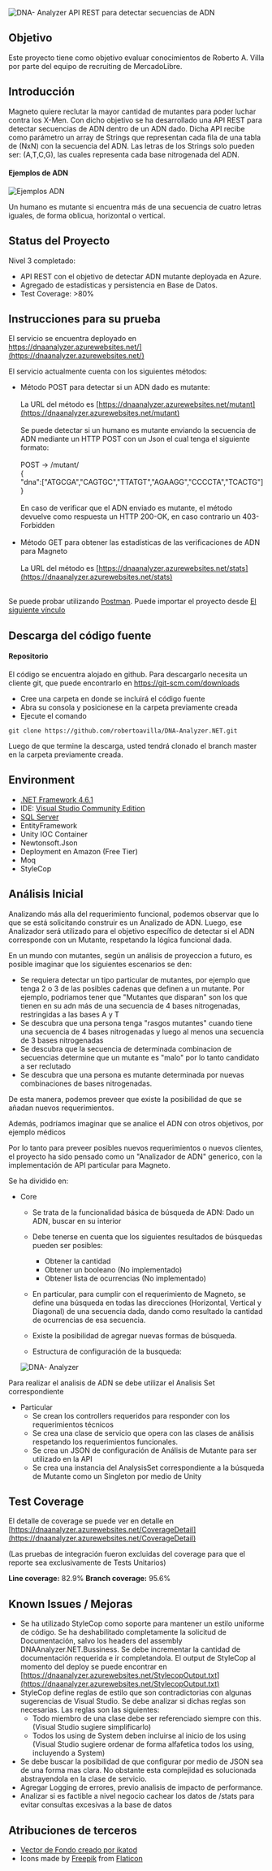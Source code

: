 

![DNA- Analyzer](http://www.andres-villa.com.ar/dna-analyzer.png)
API REST para detectar secuencias de ADN

## Objetivo

Este proyecto tiene como objetivo evaluar conocimientos de Roberto A. Villa por parte del equipo de recruiting de MercadoLibre.

## Introducción

Magneto quiere reclutar la mayor cantidad de mutantes para poder luchar contra los X-Men. Con dicho objetivo se ha desarrollado una API REST para detectar secuencias de ADN dentro de un ADN dado. Dicha API recibe como parámetro un array de Strings que representan cada fila de una tabla de (NxN) con la secuencia del ADN. Las letras de los Strings solo pueden ser: (A,T,C,G), las
cuales representa cada base nitrogenada del ADN.

#### Ejemplos de ADN

![Ejemplos ADN](http://www.andres-villa.com.ar/dna-examples.png)

Un humano es mutante si encuentra más de una secuencia de cuatro letras iguales​, de forma oblicua, horizontal o vertical.

## Status del Proyecto

Nivel 3 completado: 
* API REST con el objetivo de detectar ADN mutante deployada en Azure. 
* Agregado de estadísticas y persistencia en Base de Datos. 
* Test Coverage: >80%

## Instrucciones para su prueba

El servicio se encuentra deployado en https://dnaanalyzer.azurewebsites.net/](https://dnaanalyzer.azurewebsites.net/)

El servicio actualmente cuenta con los siguientes métodos:
 
 * Método POST para detectar si un ADN dado es mutante:<br><br>
  La URL del método es [https://dnaanalyzer.azurewebsites.net/mutant](https://dnaanalyzer.azurewebsites.net/mutant)<br><br>
Se puede detectar si un humano es mutante enviando la secuencia de ADN mediante un HTTP POST con un Json el cual tenga el siguiente formato:<br><br>
POST → /mutant/<br />
{<br />
"dna":["ATGCGA","CAGTGC","TTATGT","AGAAGG","CCCCTA","TCACTG"]<br />
}<br><br>
En caso de verificar que el ADN enviado es mutante, el método devuelve como respuesta un HTTP 200-OK, en caso contrario un
403-Forbidden <br><br>
* Método GET para obtener las estadísticas de las verificaciones de ADN para Magneto<br><br>
La URL del método es [https://dnaanalyzer.azurewebsites.net/stats](https://dnaanalyzer.azurewebsites.net/stats)<br><br>

Se puede probar utilizando [Postman](https://www.getpostman.com/). Puede importar el proyecto desde [El siguiente vínculo](https://www.getpostman.com/collections/717c334070e97e8dbbf9)

## Descarga del código fuente
   
  
   #### Repositorio
   
   El código se encuentra alojado en github. Para descargarlo necesita un cliente git, que puede encontrarlo en https://git-scm.com/downloads
   
   * Cree una carpeta en donde se incluirá el código fuente<br>
   * Abra su consola y posicionese en la carpeta previamente creada<br>
   * Ejecute el comando<br>
   
    git clone https://github.com/robertoavilla/DNA-Analyzer.NET.git
   
   Luego de que termine la descarga, usted tendrá clonado el branch master en la carpeta previamente creada.

## Environment

* [.NET Framework 4.6.1](https://www.microsoft.com/en-us/download/details.aspx?id=49981)
* IDE: [Visual Studio Community Edition](https://visualstudio.microsoft.com/)
* [SQL Server](https://www.microsoft.com/en-us/sql-server/sql-server-editions-express)
* EntityFramework
* Unity IOC Container
* Newtonsoft.Json
* Deployment en Amazon (Free Tier)
* Moq
* StyleCop

## Análisis Inicial

Analizando más alla del requerimiento funcional, podemos observar que lo que se está solicitando construir es un Analizado de ADN. Luego, ese Analizador será utilizado para el objetivo específico de detectar si el ADN corresponde con un Mutante, respetando la lógica funcional dada.

En un mundo con mutantes, según un análisis de proyeccion a futuro, es posible imaginar que los siguientes escenarios se den:

* Se requiera detectar un tipo particular de mutantes, por ejemplo que tenga 2 o 3 de las posibles cadenas que definen a un mutante. Por ejemplo, podriamos tener que "Mutantes que disparan" son los que tienen en su adn más de una secuencia de 4 bases nitrogenadas, restringidas a las bases A y T
* Se descubra que una persona tenga "rasgos mutantes" cuando tiene una secuencia de 4 bases nitrogenadas y luego al menos una secuencia de 3 bases nitrogenadas
* Se descubra que la secuencia de determinada combinacion de secuencias determine que un mutante es "malo" por lo tanto candidato a ser reclutado
* Se descubra que una persona es mutante determinada por nuevas combinaciones de bases nitrogenadas.

De esta manera, podemos preveer que existe la posibilidad de que se añadan nuevos requerimientos.

Además, podríamos imaginar que se analice el ADN con otros objetivos, por ejemplo médicos

Por lo tanto para preveer posibles nuevos requerimientos o nuevos clientes, el proyecto ha sido pensado como un "Analizador de ADN" generico, con la implementación de API particular para Magneto.

Se ha dividido en:

* Core
	* Se trata de la funcionalidad básica de búsqueda de ADN: Dado un ADN, buscar en su interior

 	* Debe tenerse en cuenta que los siguientes resultados de búsquedas pueden ser posibles:<br>
 		* Obtener la cantidad<br>
 		* Obtener un booleano (No implementado)<br>
 		* Obtener lista de ocurrencias (No implementado)<br>

	* En particular, para cumplir con el requerimiento de Magneto, se define una búsqueda en todas las direcciones (Horizontal, Vertical y Diagonal) de una secuencia dada, dando como resultado la cantidad de ocurrencias de esa secuencia.

	* Existe la posibilidad de agregar nuevas formas de búsqueda.
	* Estructura de configuración de la busqueda:

	![DNA- Analyzer](http://www.andres-villa.com.ar/Structure.png)
	
Para realizar el analisis de ADN se debe utilizar el Analisis Set correspondiente 
* Particular
	* Se crean los controllers requeridos para responder con los requerimientos técnicos
	* Se crea una clase de servicio que opera con las clases de análisis respetando los requerimientos funcionales.
	* Se crea un JSON de configuración de Análisis de Mutante para ser utilizado en la API
	* Se crea una instancia del AnalysisSet correspondiente a la búsqueda de Mutante como un Singleton por medio de Unity
## Test Coverage

El detalle de coverage se puede ver en detalle en [https://dnaanalyzer.azurewebsites.net/CoverageDetail](https://dnaanalyzer.azurewebsites.net/CoverageDetail)

(Las pruebas de integración fueron excluidas del coverage para que el reporte sea exclusivamente de Tests Unitarios)

**Line coverage:**	82.9%
**Branch coverage:**	95.6%

## Known Issues / Mejoras

* Se ha utilizado StyleCop como soporte para mantener un estilo uniforme de código. Se ha deshabilitado completamente la solicitud de Documentación, salvo los headers del assembly DNAAnalyzer.NET.Bussiness. Se debe incrementar la cantidad de documentación requerida e ir completandola. El output de StyleCop al momento del deploy se puede encontrar en [https://dnaanalyzer.azurewebsites.net/StylecopOutput.txt](https://dnaanalyzer.azurewebsites.net/StylecopOutput.txt)
* StyleCop define reglas de estilo que son contradictorias con algunas sugerencias de Visual Studio. Se debe analizar si dichas reglas son necesarias. Las reglas son las siguientes:
	* Todo miembro de una clase debe ser referenciado siempre con this. (Visual Studio sugiere simplificarlo)
	* Todos los using de System deben incluirse al inicio de los using (Visual Studio sugiere ordenar de forma alfafetica todos los using, incluyendo a System)
* Se debe buscar la posibilidad de que configurar por medio de JSON sea de una forma mas clara. No obstante esta complejidad es solucionada abstrayendola en la clase de servicio.
* Agregar Logging de errores, previo analisis de impacto de performance.
* Analizar si es factible a nivel negocio cachear los datos de /stats para evitar consultas excesivas a la base de datos

## Atribuciones de terceros
* [Vector de Fondo creado por ikatod](https://www.freepik.es/vector-gratis/vector-de-red-de-fondo-triangulo-de-poligono-abstracto_1306336.htm)
* Icons made by [Freepik](http://www.freepik.com) from [Flaticon](https://www.flaticon.com/)